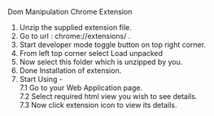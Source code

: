 Dom Manipulation Chrome Extension

1. Unzip the supplied extension file. 
2. Go to url : chrome://extensions/ .
3. Start developer mode toggle button on top right corner.
4. From left top corner select Load unpacked 
5. Now select this folder which is unzipped by you. 
6. Done Installation of extension. 
7. Start Using - </br>
   7.1 Go to your Web Application page. </br>
   7.2 Select required html view you wish to see details. </br>
   7.3 Now click extension icon to view its details. 
